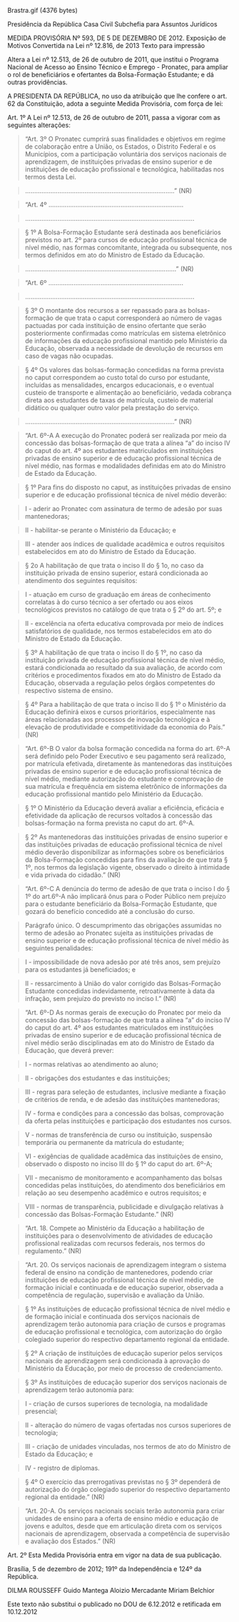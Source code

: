 Brastra.gif (4376 bytes)


Presidência da República
Casa Civil
Subchefia para Assuntos Jurídicos

MEDIDA PROVISÓRIA Nº 593, DE 5 DE DEZEMBRO DE 2012.
Exposição de Motivos
Convertida na Lei nº 12.816, de 2013
Texto para impressão

Altera a Lei nº 12.513, de 26 de outubro de 2011, que institui o Programa Nacional de Acesso ao Ensino Técnico e Emprego - Pronatec, para ampliar o rol de beneficiários e ofertantes da Bolsa-Formação Estudante; e dá outras providências.

A PRESIDENTA DA REPÚBLICA, no uso da atribuição que lhe confere o art. 62 da Constituição, adota a seguinte Medida Provisória, com força de lei:

Art. 1º  A Lei nº 12.513, de 26 de outubro de 2011, passa a vigorar com as seguintes alterações:

> “Art. 3º  O Pronatec cumprirá suas finalidades e objetivos em regime de colaboração entre a União, os Estados, o Distrito Federal e os Municípios, com a participação voluntária dos serviços nacionais de aprendizagem, de instituições privadas de ensino superior e de instituições de educação profissional e tecnológica, habilitadas nos termos desta Lei.

> ...................................................................................” (NR)

> “Art. 4º ...........................................................................

> ..............................................................................................

> § 1º A Bolsa-Formação Estudante será destinada aos beneficiários previstos no art. 2º para cursos de educação profissional técnica de nível médio, nas formas concomitante, integrada ou subsequente, nos termos definidos em ato do Ministro de Estado da Educação.

> ....................................................................................” (NR)

> “Art. 6º ...........................................................................

> ..............................................................................................

> § 3º O montante dos recursos a ser repassado para as bolsas-formação de que trata o caput corresponderá ao número de vagas pactuadas por cada instituição de ensino ofertante que serão posteriormente confirmadas como matrículas em sistema eletrônico de informações da educação profissional mantido pelo Ministério da Educação, observada a necessidade de devolução de recursos em caso de vagas não ocupadas.

> § 4º Os valores das bolsas-formação concedidas na forma prevista no caput correspondem ao custo total do curso por estudante, incluídas as mensalidades, encargos educacionais, e o eventual custeio de transporte e alimentação ao beneficiário, vedada cobrança direta aos estudantes de taxas de matrícula, custeio de material didático ou qualquer outro valor pela prestação do serviço.

> ...................................................................................” (NR)

> “Art. 6º-A A execução do Pronatec poderá ser realizada por meio da concessão das bolsas-formação de que trata a alínea “a” do inciso IV do caput do art. 4º aos estudantes matriculados em instituições privadas de ensino superior e de educação profissional técnica de nível médio, nas formas e modalidades definidas em ato do Ministro de Estado da Educação.

> § 1º Para fins do disposto no caput, as instituições privadas de ensino superior e de educação profissional técnica de nível médio deverão:

> I - aderir ao Pronatec com assinatura de termo de adesão por suas mantenedoras;

> II - habilitar-se perante o Ministério da Educação; e

> III - atender aos índices de qualidade acadêmica e outros requisitos estabelecidos em ato do Ministro de Estado da Educação.

> § 2o A habilitação de que trata o inciso II do § 1o, no caso da instituição privada de ensino superior, estará condicionada ao atendimento dos seguintes requisitos:

> I - atuação em curso de graduação em áreas de conhecimento correlatas à do curso técnico a ser ofertado ou aos eixos tecnológicos previstos no catálogo de que trata o § 2º do art. 5º; e

> II - excelência na oferta educativa comprovada por meio de índices satisfatórios de qualidade, nos termos estabelecidos em ato do Ministro de Estado da Educação.

> § 3º A habilitação de que trata o inciso II do § 1º, no caso da instituição privada de educação profissional técnica de nível médio, estará condicionada ao resultado da sua avaliação, de acordo com critérios e procedimentos fixados em ato do Ministro de Estado da Educação, observada a regulação pelos órgãos competentes do respectivo sistema de ensino.

> § 4º Para a habilitação de que trata o inciso II do § 1º o Ministério da Educação definirá eixos e cursos prioritários, especialmente nas áreas relacionadas aos processos de inovação tecnológica e à elevação de produtividade e competitividade da economia do País.” (NR)

> “Art. 6º-B  O valor da bolsa formação concedida na forma do art. 6º-A será definido pelo Poder Executivo e seu pagamento será realizado, por matrícula efetivada, diretamente às mantenedoras das instituições privadas de ensino superior e de educação profissional técnica de nível médio, mediante autorização do estudante e comprovação de sua matrícula e frequência em sistema eletrônico de informações da educação profissional mantido pelo Ministério da Educação.

> § 1º O Ministério da Educação deverá avaliar a eficiência, eficácia e efetividade da aplicação de recursos voltados à concessão das bolsas-formação na forma prevista no caput do art. 6º-A.

> § 2º As mantenedoras das instituições privadas de ensino superior e das instituições privadas de educação profissional técnica de nível médio deverão disponibilizar as informações sobre os beneficiários da Bolsa-Formação concedidas para fins da avaliação de que trata § 1º, nos termos da legislação vigente, observado o direito à intimidade e vida privada do cidadão.” (NR)

> “Art. 6º-C A denúncia do termo de adesão de que trata o inciso I do § 1º do art.6º-A não implicará ônus para o Poder Público nem prejuízo para o estudante beneficiário da Bolsa-Formação Estudante, que gozará do benefício concedido até a conclusão do curso.

> Parágrafo único. O descumprimento das obrigações assumidas no termo de adesão ao Pronatec sujeita as instituições privadas de ensino superior e de educação profissional técnica de nível médio às seguintes penalidades:

> I - impossibilidade de nova adesão por até três anos, sem prejuízo para os estudantes já beneficiados; e

> II - ressarcimento à União do valor corrigido das Bolsas-Formação Estudante concedidas indevidamente, retroativamente à data da infração, sem prejuízo do previsto no inciso I.” (NR)

> “Art. 6º-D  As normas gerais de execução do Pronatec por meio da concessão das bolsas-formação de que trata a alínea “a” do inciso IV do caput do art. 4º aos estudantes matriculados em  instituições privadas de ensino superior e de educação profissional técnica de nível médio serão disciplinadas em ato do Ministro de Estado da Educação, que deverá prever:

> I - normas relativas ao atendimento ao aluno;

> II - obrigações dos estudantes e das instituições;

> III - regras para seleção de estudantes, inclusive mediante a fixação de critérios de renda, e de adesão das instituições mantenedoras;

> IV - forma e condições para a concessão das bolsas, comprovação da oferta pelas instituições e participação dos estudantes nos cursos.

> V - normas de transferência de curso ou instituição, suspensão temporária ou permanente da matrícula do estudante;

> VI - exigências de qualidade acadêmica das instituições de ensino, observado o disposto no inciso III do § 1º do caput do art. 6º-A;

> VII - mecanismo de monitoramento e acompanhamento das bolsas concedidas pelas instituições, do atendimento dos beneficiários em relação ao seu desempenho acadêmico e outros requisitos; e

> VIII - normas de transparência, publicidade e divulgação relativas à concessão das Bolsas-Formação Estudante.” (NR)

> “Art. 18.  Compete ao Ministério da Educação a habilitação de instituições para o desenvolvimento de atividades de educação profissional realizadas com recursos federais, nos termos do regulamento.” (NR)

> “Art. 20.  Os serviços nacionais de aprendizagem integram o sistema federal de ensino na  condição de mantenedores, podendo criar instituições de educação profissional técnica de nível médio, de formação inicial e continuada e de educação superior, observada a competência de regulação, supervisão e avaliação da União.

> § 1º As instituições de educação profissional técnica de nível médio e de formação inicial e continuada dos serviços nacionais de aprendizagem terão autonomia para criação de cursos e programas de educação profissional e tecnológica, com autorização do órgão colegiado superior do respectivo departamento regional da entidade.

> § 2º A criação de instituições de educação superior pelos serviços nacionais de aprendizagem será condicionada à aprovação do Ministério da Educação, por meio de processo de credenciamento.

> § 3º As instituições de educação superior dos serviços nacionais de aprendizagem terão autonomia para:

> I - criação de cursos superiores de tecnologia, na modalidade presencial;

> II - alteração do número de vagas ofertadas nos cursos superiores de tecnologia;

> III - criação de unidades vinculadas, nos termos de ato do Ministro de Estado da Educação; e

> IV - registro de diplomas.

> § 4º O exercício das prerrogativas previstas no § 3º dependerá de autorização do órgão colegiado superior do respectivo departamento regional da entidade.” (NR)

> “Art. 20-A.  Os serviços nacionais sociais terão autonomia para criar unidades de ensino para a oferta de ensino médio e educação de jovens e adultos, desde que em articulação direta com os serviços nacionais de aprendizagem, observada a competência de supervisão e avaliação dos Estados.” (NR)

Art. 2º  Esta Medida Provisória entra em vigor na data de sua publicação.

Brasília, 5 de dezembro de 2012; 191º da Independência e 124º da República.

DILMA ROUSSEFF
Guido Mantega
Aloizio Mercadante
Miriam Belchior

Este texto não substitui o publicado no DOU de 6.12.2012 e retificada em 10.12.2012









